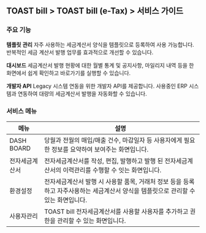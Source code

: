 ## TOAST bill > TOAST bill (e-Tax) > 서비스 가이드

### 주요 기능

**템플릿 관리**
자주 사용하는 세금계산서 양식을 템플릿으로 등록하여 사용 가능합니다.
반복적인 세금 계산서 발행 업무를 효과적으로 개선할 수 있습니다.

**대시보드**
세금계산서 발행 현황에 대한 월별 통계 및 공지사항, 마일리지 내역 등을
한 화면에서 쉽게 확인하고 바로가기를 실행할 수 있습니다.

**개발자 API**
Legacy 시스템 연동을 위한 개발자 API를 제공합니다.
사용중인 ERP 시스템과 연동하여 대량의 세금계산서 발행을 자동화할 수 있습니다.

### 서비스 메뉴

| 메뉴 | 설명 |
| --- | --- |
| DASH BOARD | 당월과 전월의 매입/매출 건수, 마감일자 등 사용자에게 필요한 정보를 요약하여 보여주는 화면입니다. |
| 전자세금계산서 | 전자세금계산서를 작성, 편집, 발행하고 발행 된 전자세금계산서의 이력관리를 수행할 수 잇는 화면입니다. |
| 환경설정 | 전자세금계산서 발행 시 사용할 품목, 거래처 정보 등을 등록하고 자주사용하는 세금계산서 양식을 템플릿으로 관리할 수 있는 화면입니다. |
| 사용자관리 | TOAST bill 전자세금계산서를 사용할 사용자를 추가하고 권한을 관리할 수 있는 화면입니다. |
